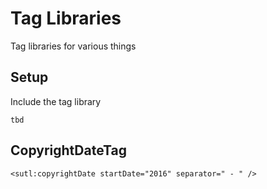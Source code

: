 # Tag Libraries

Tag libraries for various things

## Setup

Include the tag library

```
tbd
```

## CopyrightDateTag

```
<sutl:copyrightDate startDate="2016" separator=" - " />
```
